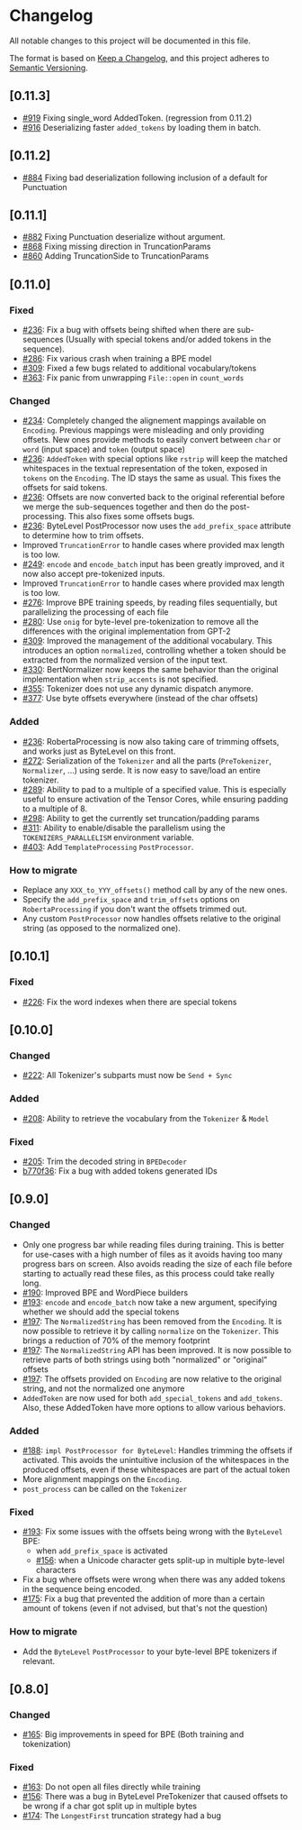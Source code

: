# Changelog
All notable changes to this project will be documented in this file.

The format is based on [Keep a Changelog](https://keepachangelog.com/en/1.0.0/),
and this project adheres to [Semantic Versioning](https://semver.org/spec/v2.0.0.html).

## [0.11.3]

- [#919] Fixing single_word AddedToken. (regression from 0.11.2)
- [#916] Deserializing faster `added_tokens` by loading them in batch.

## [0.11.2]

- [#884] Fixing bad deserialization following inclusion of a default for Punctuation

## [0.11.1]

- [#882] Fixing Punctuation deserialize without argument.
- [#868] Fixing missing direction in TruncationParams
- [#860] Adding TruncationSide to TruncationParams

## [0.11.0]

### Fixed
- [#236]: Fix a bug with offsets being shifted when there are sub-sequences (Usually with
special tokens and/or added tokens in the sequence).
- [#286]: Fix various crash when training a BPE model
- [#309]: Fixed a few bugs related to additional vocabulary/tokens
- [#363]: Fix panic from unwrapping `File::open` in `count_words`

### Changed
- [#234]: Completely changed the alignement mappings available on `Encoding`. Previous mappings
were misleading and only providing offsets. New ones provide methods to easily convert between
`char` or `word` (input space) and `token` (output space)
- [#236]: `AddedToken` with special options like `rstrip` will keep the matched whitespaces
in the textual representation of the token, exposed in `tokens` on the `Encoding`. The ID stays
the same as usual. This fixes the offsets for said tokens.
- [#236]: Offsets are now converted back to the original referential before we merge the
sub-sequences together and then do the post-processing. This also fixes some offsets bugs.
- [#236]: ByteLevel PostProcessor now uses the `add_prefix_space` attribute to determine how to
trim offsets.
- Improved `TruncationError` to handle cases where provided max length is too low.
- [#249]: `encode` and `encode_batch` input has been greatly improved, and it now also accept
pre-tokenized inputs.
- Improved `TruncationError` to handle cases where provided max length is too low.
- [#276]: Improve BPE training speeds, by reading files sequentially, but parallelizing the
processing of each file
- [#280]: Use `onig` for byte-level pre-tokenization to remove all the differences with the original
implementation from GPT-2
- [#309]: Improved the management of the additional vocabulary. This introduces an option
`normalized`, controlling whether a token should be extracted from the normalized version of the
input text.
- [#330]: BertNormalizer now keeps the same behavior than the original implementation when
`strip_accents` is not specified.
- [#355]: Tokenizer does not use any dynamic dispatch anymore.
- [#377]: Use byte offsets everywhere (instead of the char offsets)

### Added
- [#236]: RobertaProcessing is now also taking care of trimming offsets, and works just as ByteLevel
on this front.
- [#272]: Serialization of the `Tokenizer` and all the parts (`PreTokenizer`, `Normalizer`, ...)
using serde. It is now easy to save/load an entire tokenizer.
- [#289]: Ability to pad to a multiple of a specified value. This is especially useful to ensure
activation of the Tensor Cores, while ensuring padding to a multiple of 8.
- [#298]: Ability to get the currently set truncation/padding params
- [#311]: Ability to enable/disable the parallelism using the `TOKENIZERS_PARALLELISM` environment
variable.
- [#403]: Add `TemplateProcessing` `PostProcessor`.

### How to migrate
- Replace any `XXX_to_YYY_offsets()` method call by any of the new ones.
- Specify the `add_prefix_space` and `trim_offsets` options on `RobertaProcessing` if you don't
want the offsets trimmed out.
- Any custom `PostProcessor` now handles offsets relative to the original string (as opposed to the
normalized one).

## [0.10.1]

### Fixed
- [#226]: Fix the word indexes when there are special tokens

## [0.10.0]

### Changed
- [#222]: All Tokenizer's subparts must now be `Send + Sync`

### Added
- [#208]: Ability to retrieve the vocabulary from the `Tokenizer` & `Model`

### Fixed
- [#205]: Trim the decoded string in `BPEDecoder`
- [b770f36]: Fix a bug with added tokens generated IDs

## [0.9.0]

### Changed
- Only one progress bar while reading files during training. This is better for use-cases with
a high number of files as it avoids having too many progress bars on screen. Also avoids reading the
size of each file before starting to actually read these files, as this process could take really
long.
- [#190]: Improved BPE and WordPiece builders
- [#193]: `encode` and `encode_batch` now take a new argument, specifying whether we should add the
special tokens
- [#197]: The `NormalizedString` has been removed from the `Encoding`. It is now possible to
retrieve it by calling `normalize` on the `Tokenizer`. This brings a reduction of 70% of the memory
footprint
- [#197]: The `NormalizedString` API has been improved. It is now possible to retrieve parts of both
strings using both "normalized" or "original" offsets
- [#197]: The offsets provided on `Encoding` are now relative to the original string, and not the
normalized one anymore
- `AddedToken` are now used for both `add_special_tokens` and `add_tokens`. Also, these AddedToken
have more options to allow various behaviors.

### Added
- [#188]: `impl PostProcessor for ByteLevel`: Handles trimming the offsets if activated. This avoids
the unintuitive inclusion of the whitespaces in the produced offsets, even if these whitespaces are
part of the actual token
- More alignment mappings on the `Encoding`.
- `post_process` can be called on the `Tokenizer`

### Fixed
- [#193]: Fix some issues with the offsets being wrong with the `ByteLevel` BPE:
	- when `add_prefix_space` is activated
	- [#156]: when a Unicode character gets split-up in multiple byte-level characters
- Fix a bug where offsets were wrong when there was any added tokens in the sequence being encoded.
- [#175]: Fix a bug that prevented the addition of more than a certain amount of tokens (even if not
advised, but that's not the question)

### How to migrate
- Add the `ByteLevel` `PostProcessor` to your byte-level BPE tokenizers if relevant.

## [0.8.0]

### Changed
- [#165]: Big improvements in speed for BPE (Both training and tokenization)

### Fixed
- [#163]: Do not open all files directly while training
- [#156]: There was a bug in ByteLevel PreTokenizer that caused offsets to be wrong if a char got
split up in multiple bytes
- [#174]: The `LongestFirst` truncation strategy had a bug

[#919]: https://github.com/huggingface/tokenizers/pull/919
[#916]: https://github.com/huggingface/tokenizers/pull/916
[#884]: https://github.com/huggingface/tokenizers/pull/884
[#882]: https://github.com/huggingface/tokenizers/pull/882
[#868]: https://github.com/huggingface/tokenizers/pull/868
[#860]: https://github.com/huggingface/tokenizers/pull/860
[#403]: https://github.com/huggingface/tokenizers/pull/403
[#377]: https://github.com/huggingface/tokenizers/pull/377
[#355]: https://github.com/huggingface/tokenizers/pull/355
[#363]: https://github.com/huggingface/tokenizers/pull/363
[#330]: https://github.com/huggingface/tokenizers/pull/330
[#311]: https://github.com/huggingface/tokenizers/pull/311
[#309]: https://github.com/huggingface/tokenizers/pull/309
[#298]: https://github.com/huggingface/tokenizers/pull/298
[#289]: https://github.com/huggingface/tokenizers/pull/289
[#286]: https://github.com/huggingface/tokenizers/pull/286
[#280]: https://github.com/huggingface/tokenizers/pull/280
[#276]: https://github.com/huggingface/tokenizers/pull/276
[#272]: https://github.com/huggingface/tokenizers/pull/272
[#249]: https://github.com/huggingface/tokenizers/pull/249
[b770f36]: https://github.com/huggingface/tokenizers/commit/b770f364280af33efeffea8f0003102cda8cf1b7
[#236]: https://github.com/huggingface/tokenizers/pull/236
[#234]: https://github.com/huggingface/tokenizers/pull/234
[#226]: https://github.com/huggingface/tokenizers/pull/226
[#222]: https://github.com/huggingface/tokenizers/pull/222
[#208]: https://github.com/huggingface/tokenizers/pull/208
[#205]: https://github.com/huggingface/tokenizers/issues/205
[#197]: https://github.com/huggingface/tokenizers/pull/197
[#193]: https://github.com/huggingface/tokenizers/pull/193
[#190]: https://github.com/huggingface/tokenizers/pull/190
[#188]: https://github.com/huggingface/tokenizers/pull/188
[#175]: https://github.com/huggingface/tokenizers/issues/175
[#174]: https://github.com/huggingface/tokenizers/issues/174
[#165]: https://github.com/huggingface/tokenizers/pull/165
[#163]: https://github.com/huggingface/tokenizers/issues/163
[#156]: https://github.com/huggingface/tokenizers/pull/156
